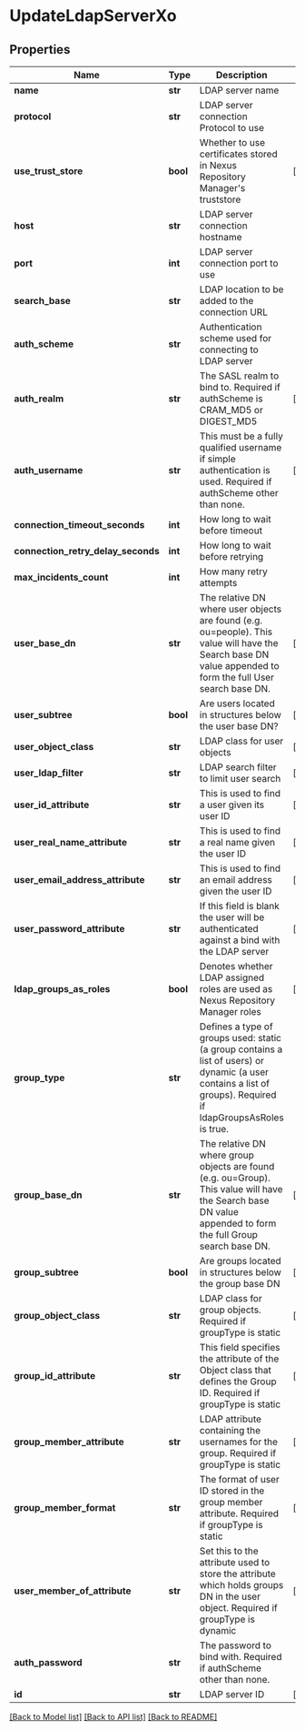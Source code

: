 # UpdateLdapServerXo

## Properties
Name | Type | Description | Notes
------------ | ------------- | ------------- | -------------
**name** | **str** | LDAP server name | 
**protocol** | **str** | LDAP server connection Protocol to use | 
**use_trust_store** | **bool** | Whether to use certificates stored in Nexus Repository Manager&#39;s truststore | [optional] 
**host** | **str** | LDAP server connection hostname | 
**port** | **int** | LDAP server connection port to use | 
**search_base** | **str** | LDAP location to be added to the connection URL | 
**auth_scheme** | **str** | Authentication scheme used for connecting to LDAP server | 
**auth_realm** | **str** | The SASL realm to bind to. Required if authScheme is CRAM_MD5 or DIGEST_MD5 | [optional] 
**auth_username** | **str** | This must be a fully qualified username if simple authentication is used. Required if authScheme other than none. | [optional] 
**connection_timeout_seconds** | **int** | How long to wait before timeout | 
**connection_retry_delay_seconds** | **int** | How long to wait before retrying | 
**max_incidents_count** | **int** | How many retry attempts | 
**user_base_dn** | **str** | The relative DN where user objects are found (e.g. ou&#x3D;people). This value will have the Search base DN value appended to form the full User search base DN. | [optional] 
**user_subtree** | **bool** | Are users located in structures below the user base DN? | [optional] 
**user_object_class** | **str** | LDAP class for user objects | [optional] 
**user_ldap_filter** | **str** | LDAP search filter to limit user search | [optional] 
**user_id_attribute** | **str** | This is used to find a user given its user ID | [optional] 
**user_real_name_attribute** | **str** | This is used to find a real name given the user ID | [optional] 
**user_email_address_attribute** | **str** | This is used to find an email address given the user ID | [optional] 
**user_password_attribute** | **str** | If this field is blank the user will be authenticated against a bind with the LDAP server | [optional] 
**ldap_groups_as_roles** | **bool** | Denotes whether LDAP assigned roles are used as Nexus Repository Manager roles | [optional] 
**group_type** | **str** | Defines a type of groups used: static (a group contains a list of users) or dynamic (a user contains a list of groups). Required if ldapGroupsAsRoles is true. | 
**group_base_dn** | **str** | The relative DN where group objects are found (e.g. ou&#x3D;Group). This value will have the Search base DN value appended to form the full Group search base DN. | [optional] 
**group_subtree** | **bool** | Are groups located in structures below the group base DN | [optional] 
**group_object_class** | **str** | LDAP class for group objects. Required if groupType is static | [optional] 
**group_id_attribute** | **str** | This field specifies the attribute of the Object class that defines the Group ID. Required if groupType is static | [optional] 
**group_member_attribute** | **str** | LDAP attribute containing the usernames for the group. Required if groupType is static | [optional] 
**group_member_format** | **str** | The format of user ID stored in the group member attribute. Required if groupType is static | [optional] 
**user_member_of_attribute** | **str** | Set this to the attribute used to store the attribute which holds groups DN in the user object. Required if groupType is dynamic | [optional] 
**auth_password** | **str** | The password to bind with. Required if authScheme other than none. | 
**id** | **str** | LDAP server ID | [optional] 

[[Back to Model list]](../README.md#documentation-for-models) [[Back to API list]](../README.md#documentation-for-api-endpoints) [[Back to README]](../README.md)


